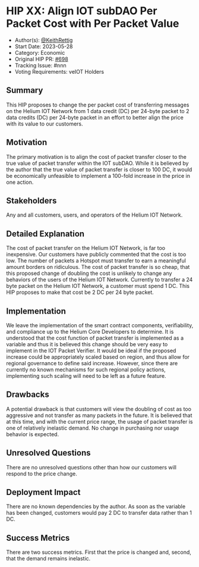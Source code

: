 # HIP XX: Align IOT subDAO Per Packet Cost with Per Packet Value
- Author(s): [@KeithRettig](https://github.com/KeithRettig)
- Start Date: 2023-05-28
- Category: Economic
- Original HIP PR: [#698](https://github.com/helium/HIP/pull/698)
- Tracking Issue: #nnn
- Voting Requirements: veIOT Holders

## Summary
This HIP proposes to change the per packet cost of transferring messages on the Helium IOT Network from 1 data credit (DC) per 24-byte packet to 2 data credits (DC) per 24-byte packet in an effort to better align the price with its value to our customers.

## Motivation
The primary motivation is to align the cost of packet transfer closer to the true value of packet transfer within the IOT subDAO.  While it is believed by the author that the true value of packet transfer is closer to 100 DC, it would be economically unfeasible to implement a 100-fold increase in the price in one action.

## Stakeholders
Any and all customers, users, and operators of the Helium IOT Network.

## Detailed Explanation
The cost of packet transfer on the Helium IOT Network, is far too inexpensive.  Our customers have publicly commented that the cost is too low.  The number of packets a Hotspot must transfer to earn a meaningful amount borders on ridiculous.  The cost of packet transfer is so cheap, that this proposed change of doubling the cost is unlikely to change any behaviors of the users of the Helium IOT Network.
Currently to transfer a 24 byte packet on the Helium IOT Network, a customer must spend 1 DC.  This HIP proposes to make that cost be 2 DC per 24 byte packet.

## Implementation
We leave the implementation of the smart contract components, verifiability, and compliance up to the Helium Core Developers to determine.  It is understood that the cost function of packet transfer is implemented as a variable and thus it is believed this change should be very easy to implement in the IOT Packet Verifier.  It would be ideal if the proposed increase could be appropriately scaled based on region, and thus allow for regional governance to define said increase.  However, since there are currently no known mechanisms for such regional policy actions, implementing such scaling will need to be left as a future feature.

## Drawbacks
A potential drawback is that customers will view the doubling of cost as too aggressive and not transfer as many packets in the future.  It is believed that at this time, and with the current price range, the usage of packet transfer is one of relatively inelastic demand.  No change in purchasing nor usage behavior is expected.

## Unresolved Questions
There are no unresolved questions other than how our customers will respond to the price change.

## Deployment Impact
There are no known dependencies by the author.  As soon as the variable has been changed, customers would pay 2 DC to transfer data rather than 1 DC.

## Success Metrics
There are two success metrics.  First that the price is changed and, second, that the demand remains inelastic.
